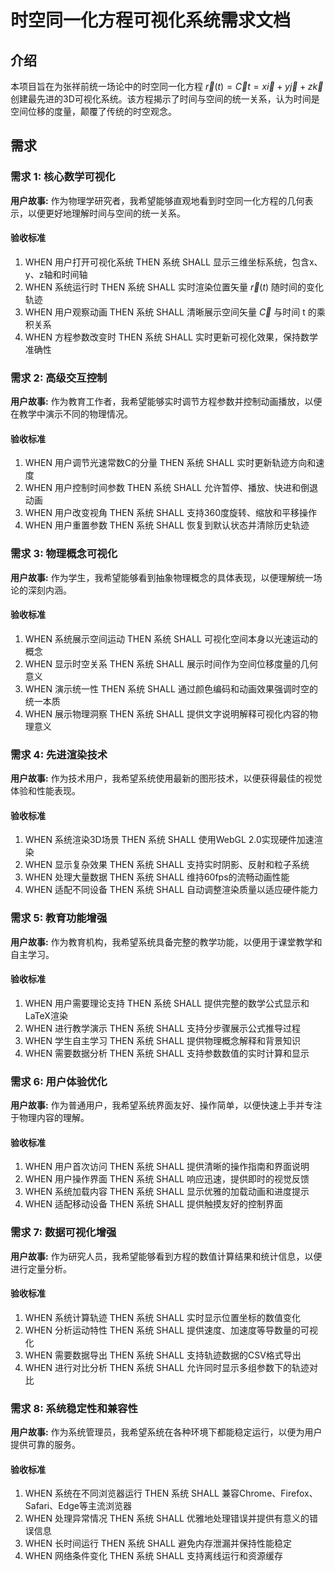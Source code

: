 # 时空同一化方程可视化系统需求文档

## 介绍

本项目旨在为张祥前统一场论中的时空同一化方程 $\vec{r}(t) = \vec{C}t = x\vec{i} + y\vec{j} + z\vec{k}$ 创建最先进的3D可视化系统。该方程揭示了时间与空间的统一关系，认为时间是空间位移的度量，颠覆了传统的时空观念。

## 需求

### 需求 1: 核心数学可视化

**用户故事:** 作为物理学研究者，我希望能够直观地看到时空同一化方程的几何表示，以便更好地理解时间与空间的统一关系。

#### 验收标准

1. WHEN 用户打开可视化系统 THEN 系统 SHALL 显示三维坐标系统，包含x、y、z轴和时间轴
2. WHEN 系统运行时 THEN 系统 SHALL 实时渲染位置矢量 $\vec{r}(t)$ 随时间的变化轨迹
3. WHEN 用户观察动画 THEN 系统 SHALL 清晰展示空间矢量 $\vec{C}$ 与时间 t 的乘积关系
4. WHEN 方程参数改变时 THEN 系统 SHALL 实时更新可视化效果，保持数学准确性

### 需求 2: 高级交互控制

**用户故事:** 作为教育工作者，我希望能够实时调节方程参数并控制动画播放，以便在教学中演示不同的物理情况。

#### 验收标准

1. WHEN 用户调节光速常数C的分量 THEN 系统 SHALL 实时更新轨迹方向和速度
2. WHEN 用户控制时间参数 THEN 系统 SHALL 允许暂停、播放、快进和倒退动画
3. WHEN 用户改变视角 THEN 系统 SHALL 支持360度旋转、缩放和平移操作
4. WHEN 用户重置参数 THEN 系统 SHALL 恢复到默认状态并清除历史轨迹

### 需求 3: 物理概念可视化

**用户故事:** 作为学生，我希望能够看到抽象物理概念的具体表现，以便理解统一场论的深刻内涵。

#### 验收标准

1. WHEN 系统展示空间运动 THEN 系统 SHALL 可视化空间本身以光速运动的概念
2. WHEN 显示时空关系 THEN 系统 SHALL 展示时间作为空间位移度量的几何意义
3. WHEN 演示统一性 THEN 系统 SHALL 通过颜色编码和动画效果强调时空的统一本质
4. WHEN 展示物理洞察 THEN 系统 SHALL 提供文字说明解释可视化内容的物理意义

### 需求 4: 先进渲染技术

**用户故事:** 作为技术用户，我希望系统使用最新的图形技术，以便获得最佳的视觉体验和性能表现。

#### 验收标准

1. WHEN 系统渲染3D场景 THEN 系统 SHALL 使用WebGL 2.0实现硬件加速渲染
2. WHEN 显示复杂效果 THEN 系统 SHALL 支持实时阴影、反射和粒子系统
3. WHEN 处理大量数据 THEN 系统 SHALL 维持60fps的流畅动画性能
4. WHEN 适配不同设备 THEN 系统 SHALL 自动调整渲染质量以适应硬件能力

### 需求 5: 教育功能增强

**用户故事:** 作为教育机构，我希望系统具备完整的教学功能，以便用于课堂教学和自主学习。

#### 验收标准

1. WHEN 用户需要理论支持 THEN 系统 SHALL 提供完整的数学公式显示和LaTeX渲染
2. WHEN 进行教学演示 THEN 系统 SHALL 支持分步骤展示公式推导过程
3. WHEN 学生自主学习 THEN 系统 SHALL 提供物理概念解释和背景知识
4. WHEN 需要数据分析 THEN 系统 SHALL 支持参数数值的实时计算和显示

### 需求 6: 用户体验优化

**用户故事:** 作为普通用户，我希望系统界面友好、操作简单，以便快速上手并专注于物理内容的理解。

#### 验收标准

1. WHEN 用户首次访问 THEN 系统 SHALL 提供清晰的操作指南和界面说明
2. WHEN 用户操作界面 THEN 系统 SHALL 响应迅速，提供即时的视觉反馈
3. WHEN 系统加载内容 THEN 系统 SHALL 显示优雅的加载动画和进度提示
4. WHEN 适配移动设备 THEN 系统 SHALL 提供触摸友好的控制界面

### 需求 7: 数据可视化增强

**用户故事:** 作为研究人员，我希望能够看到方程的数值计算结果和统计信息，以便进行定量分析。

#### 验收标准

1. WHEN 系统计算轨迹 THEN 系统 SHALL 实时显示位置坐标的数值变化
2. WHEN 分析运动特性 THEN 系统 SHALL 提供速度、加速度等导数量的可视化
3. WHEN 需要数据导出 THEN 系统 SHALL 支持轨迹数据的CSV格式导出
4. WHEN 进行对比分析 THEN 系统 SHALL 允许同时显示多组参数下的轨迹对比

### 需求 8: 系统稳定性和兼容性

**用户故事:** 作为系统管理员，我希望系统在各种环境下都能稳定运行，以便为用户提供可靠的服务。

#### 验收标准

1. WHEN 系统在不同浏览器运行 THEN 系统 SHALL 兼容Chrome、Firefox、Safari、Edge等主流浏览器
2. WHEN 处理异常情况 THEN 系统 SHALL 优雅地处理错误并提供有意义的错误信息
3. WHEN 长时间运行 THEN 系统 SHALL 避免内存泄漏并保持性能稳定
4. WHEN 网络条件变化 THEN 系统 SHALL 支持离线运行和资源缓存